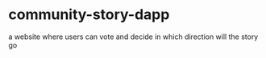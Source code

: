 # community-story-dapp
a website where users can vote and decide in which direction will the story go
